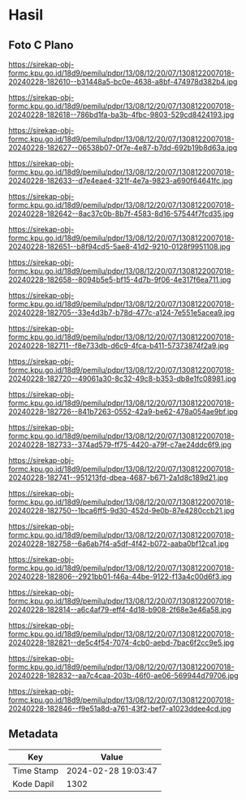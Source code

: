 # Hasil

## Foto C Plano

https://sirekap-obj-formc.kpu.go.id/18d9/pemilu/pdpr/13/08/12/20/07/1308122007018-20240228-182610--b31448a5-bc0e-4638-a8bf-474978d382b4.jpg

https://sirekap-obj-formc.kpu.go.id/18d9/pemilu/pdpr/13/08/12/20/07/1308122007018-20240228-182618--786bd1fa-ba3b-4fbc-9803-529cd8424193.jpg

https://sirekap-obj-formc.kpu.go.id/18d9/pemilu/pdpr/13/08/12/20/07/1308122007018-20240228-182627--06538b07-0f7e-4e87-b7dd-692b19b8d63a.jpg

https://sirekap-obj-formc.kpu.go.id/18d9/pemilu/pdpr/13/08/12/20/07/1308122007018-20240228-182633--d7e4eae4-321f-4e7a-9823-a690f64641fc.jpg

https://sirekap-obj-formc.kpu.go.id/18d9/pemilu/pdpr/13/08/12/20/07/1308122007018-20240228-182642--8ac37c0b-8b7f-4583-8d16-57544f7fcd35.jpg

https://sirekap-obj-formc.kpu.go.id/18d9/pemilu/pdpr/13/08/12/20/07/1308122007018-20240228-182651--b8f94cd5-5ae8-41d2-9210-0128f9951108.jpg

https://sirekap-obj-formc.kpu.go.id/18d9/pemilu/pdpr/13/08/12/20/07/1308122007018-20240228-182658--8094b5e5-bf15-4d7b-9f06-4e317f6ea711.jpg

https://sirekap-obj-formc.kpu.go.id/18d9/pemilu/pdpr/13/08/12/20/07/1308122007018-20240228-182705--33e4d3b7-b78d-477c-a124-7e551e5acea9.jpg

https://sirekap-obj-formc.kpu.go.id/18d9/pemilu/pdpr/13/08/12/20/07/1308122007018-20240228-182711--f8e733db-d6c9-4fca-b411-57373874f2a9.jpg

https://sirekap-obj-formc.kpu.go.id/18d9/pemilu/pdpr/13/08/12/20/07/1308122007018-20240228-182720--49061a30-8c32-49c8-b353-db8e1fc08981.jpg

https://sirekap-obj-formc.kpu.go.id/18d9/pemilu/pdpr/13/08/12/20/07/1308122007018-20240228-182726--841b7263-0552-42a9-be62-478a054ae9bf.jpg

https://sirekap-obj-formc.kpu.go.id/18d9/pemilu/pdpr/13/08/12/20/07/1308122007018-20240228-182733--374ad579-ff75-4420-a79f-c7ae24ddc6f9.jpg

https://sirekap-obj-formc.kpu.go.id/18d9/pemilu/pdpr/13/08/12/20/07/1308122007018-20240228-182741--951213fd-dbea-4687-b671-2a1d8c189d21.jpg

https://sirekap-obj-formc.kpu.go.id/18d9/pemilu/pdpr/13/08/12/20/07/1308122007018-20240228-182750--1bca6ff5-9d30-452d-9e0b-87e4280ccb21.jpg

https://sirekap-obj-formc.kpu.go.id/18d9/pemilu/pdpr/13/08/12/20/07/1308122007018-20240228-182758--6a6ab7f4-a5df-4f42-b072-aaba0bf12ca1.jpg

https://sirekap-obj-formc.kpu.go.id/18d9/pemilu/pdpr/13/08/12/20/07/1308122007018-20240228-182806--2921bb01-f46a-44be-9122-f13a4c00d6f3.jpg

https://sirekap-obj-formc.kpu.go.id/18d9/pemilu/pdpr/13/08/12/20/07/1308122007018-20240228-182814--a6c4af79-eff4-4d18-b908-2f68e3e46a58.jpg

https://sirekap-obj-formc.kpu.go.id/18d9/pemilu/pdpr/13/08/12/20/07/1308122007018-20240228-182821--de5c4f54-7074-4cb0-aebd-7bac6f2cc9e5.jpg

https://sirekap-obj-formc.kpu.go.id/18d9/pemilu/pdpr/13/08/12/20/07/1308122007018-20240228-182832--aa7c4caa-203b-46f0-ae06-569944d79706.jpg

https://sirekap-obj-formc.kpu.go.id/18d9/pemilu/pdpr/13/08/12/20/07/1308122007018-20240228-182846--f9e51a8d-a761-43f2-bef7-a1023ddee4cd.jpg


## Metadata

| Key        | Value               |
| ---------- | ------------------- |
| Time Stamp | 2024-02-28 19:03:47 |
| Kode Dapil | 1302                |



